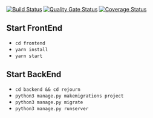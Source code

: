 [![Build Status](https://travis-ci.com/swsnu/swpp2021-team1.svg?branch=main)](https://app.travis-ci.com/swsnu/swpp2021-team1)
[![Quality Gate Status](https://sonarcloud.io/api/project_badges/measure?project=swsnu_swpp2021-team1&metric=alert_status)](https://sonarcloud.io/dashboard?id=swsnu_swpp2021-team1)
[![Coverage Status](https://coveralls.io/repos/github/swsnu/swpp2021-team1/badge.svg?branch=main)](https://coveralls.io/github/swsnu/swpp2021-team1?branch=main)

## Start FrontEnd
- `cd frontend`
- `yarn install`
- `yarn start`

## Start BackEnd
- `cd backend && cd rejourn`
- `python3 manage.py makemigrations project`
- `python3 manage.py migrate`
- `python3 manage.py runserver`
